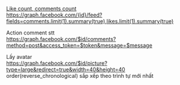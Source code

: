 [Like count, comments count](http://stackoverflow.com/questions/17755753/how-to-get-likes-count-when-searching-facebook-graph-api-with-search-xxx) <br>
https://graph.facebook.com/{id}/feed?fields=comments.limit(1).summary(true),likes.limit(1).summary(true)

Action comment stt <br>
https://graph.facebook.com/$id/comments?method=post&access_token=$token&message=$message

Lấy avatar <br>
https://graph.facebook.com/$id/picture?type=large&redirect=true&width=40&height=40
order(reverse_chronological) sắp xếp theo trình tự mới nhất
